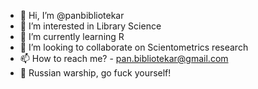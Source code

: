 - 👋 Hi, I’m @panbibliotekar
- 👀 I’m interested in Library Science
- 🌱 I’m currently learning R
- 💞️ I’m looking to collaborate on Scientometrics research
- 📫 How to reach me? - pan.bibliotekar@gmail.com
- 🚢 Russian warship, go fuck yourself!
